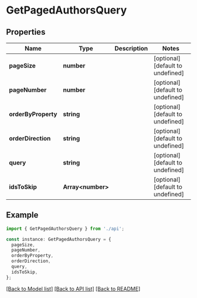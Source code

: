 # GetPagedAuthorsQuery

## Properties

| Name                | Type                    | Description | Notes                             |
| ------------------- | ----------------------- | ----------- | --------------------------------- |
| **pageSize**        | **number**              |             | [optional] [default to undefined] |
| **pageNumber**      | **number**              |             | [optional] [default to undefined] |
| **orderByProperty** | **string**              |             | [optional] [default to undefined] |
| **orderDirection**  | **string**              |             | [optional] [default to undefined] |
| **query**           | **string**              |             | [optional] [default to undefined] |
| **idsToSkip**       | **Array&lt;number&gt;** |             | [optional] [default to undefined] |

## Example

```typescript
import { GetPagedAuthorsQuery } from './api';

const instance: GetPagedAuthorsQuery = {
  pageSize,
  pageNumber,
  orderByProperty,
  orderDirection,
  query,
  idsToSkip,
};
```

[[Back to Model list]](../README.md#documentation-for-models) [[Back to API list]](../README.md#documentation-for-api-endpoints) [[Back to README]](../README.md)
